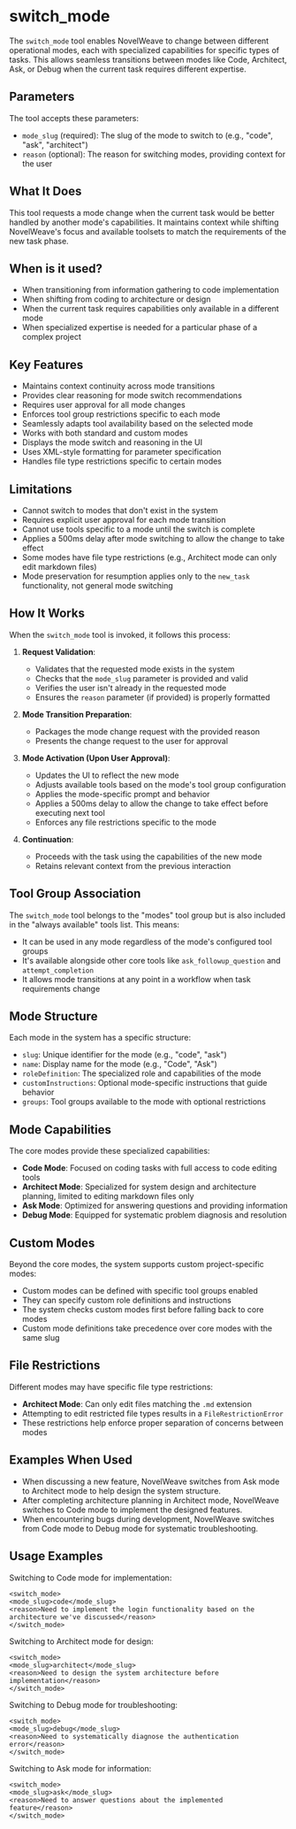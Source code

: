 # switch_mode

The `switch_mode` tool enables NovelWeave to change between different operational modes, each with specialized capabilities for specific types of tasks. This allows seamless transitions between modes like Code, Architect, Ask, or Debug when the current task requires different expertise.

## Parameters

The tool accepts these parameters:

- `mode_slug` (required): The slug of the mode to switch to (e.g., "code", "ask", "architect")
- `reason` (optional): The reason for switching modes, providing context for the user

## What It Does

This tool requests a mode change when the current task would be better handled by another mode's capabilities. It maintains context while shifting NovelWeave's focus and available toolsets to match the requirements of the new task phase.

## When is it used?

- When transitioning from information gathering to code implementation
- When shifting from coding to architecture or design
- When the current task requires capabilities only available in a different mode
- When specialized expertise is needed for a particular phase of a complex project

## Key Features

- Maintains context continuity across mode transitions
- Provides clear reasoning for mode switch recommendations
- Requires user approval for all mode changes
- Enforces tool group restrictions specific to each mode
- Seamlessly adapts tool availability based on the selected mode
- Works with both standard and custom modes
- Displays the mode switch and reasoning in the UI
- Uses XML-style formatting for parameter specification
- Handles file type restrictions specific to certain modes

## Limitations

- Cannot switch to modes that don't exist in the system
- Requires explicit user approval for each mode transition
- Cannot use tools specific to a mode until the switch is complete
- Applies a 500ms delay after mode switching to allow the change to take effect
- Some modes have file type restrictions (e.g., Architect mode can only edit markdown files)
- Mode preservation for resumption applies only to the `new_task` functionality, not general mode switching

## How It Works

When the `switch_mode` tool is invoked, it follows this process:

1. **Request Validation**:

    - Validates that the requested mode exists in the system
    - Checks that the `mode_slug` parameter is provided and valid
    - Verifies the user isn't already in the requested mode
    - Ensures the `reason` parameter (if provided) is properly formatted

2. **Mode Transition Preparation**:

    - Packages the mode change request with the provided reason
    - Presents the change request to the user for approval

3. **Mode Activation (Upon User Approval)**:

    - Updates the UI to reflect the new mode
    - Adjusts available tools based on the mode's tool group configuration
    - Applies the mode-specific prompt and behavior
    - Applies a 500ms delay to allow the change to take effect before executing next tool
    - Enforces any file restrictions specific to the mode

4. **Continuation**:
    - Proceeds with the task using the capabilities of the new mode
    - Retains relevant context from the previous interaction

## Tool Group Association

The `switch_mode` tool belongs to the "modes" tool group but is also included in the "always available" tools list. This means:

- It can be used in any mode regardless of the mode's configured tool groups
- It's available alongside other core tools like `ask_followup_question` and `attempt_completion`
- It allows mode transitions at any point in a workflow when task requirements change

## Mode Structure

Each mode in the system has a specific structure:

- `slug`: Unique identifier for the mode (e.g., "code", "ask")
- `name`: Display name for the mode (e.g., "Code", "Ask")
- `roleDefinition`: The specialized role and capabilities of the mode
- `customInstructions`: Optional mode-specific instructions that guide behavior
- `groups`: Tool groups available to the mode with optional restrictions

## Mode Capabilities

The core modes provide these specialized capabilities:

- **Code Mode**: Focused on coding tasks with full access to code editing tools
- **Architect Mode**: Specialized for system design and architecture planning, limited to editing markdown files only
- **Ask Mode**: Optimized for answering questions and providing information
- **Debug Mode**: Equipped for systematic problem diagnosis and resolution

## Custom Modes

Beyond the core modes, the system supports custom project-specific modes:

- Custom modes can be defined with specific tool groups enabled
- They can specify custom role definitions and instructions
- The system checks custom modes first before falling back to core modes
- Custom mode definitions take precedence over core modes with the same slug

## File Restrictions

Different modes may have specific file type restrictions:

- **Architect Mode**: Can only edit files matching the `.md` extension
- Attempting to edit restricted file types results in a `FileRestrictionError`
- These restrictions help enforce proper separation of concerns between modes

## Examples When Used

- When discussing a new feature, NovelWeave switches from Ask mode to Architect mode to help design the system structure.
- After completing architecture planning in Architect mode, NovelWeave switches to Code mode to implement the designed features.
- When encountering bugs during development, NovelWeave switches from Code mode to Debug mode for systematic troubleshooting.

## Usage Examples

Switching to Code mode for implementation:

```
<switch_mode>
<mode_slug>code</mode_slug>
<reason>Need to implement the login functionality based on the architecture we've discussed</reason>
</switch_mode>
```

Switching to Architect mode for design:

```
<switch_mode>
<mode_slug>architect</mode_slug>
<reason>Need to design the system architecture before implementation</reason>
</switch_mode>
```

Switching to Debug mode for troubleshooting:

```
<switch_mode>
<mode_slug>debug</mode_slug>
<reason>Need to systematically diagnose the authentication error</reason>
</switch_mode>
```

Switching to Ask mode for information:

```
<switch_mode>
<mode_slug>ask</mode_slug>
<reason>Need to answer questions about the implemented feature</reason>
</switch_mode>
```

